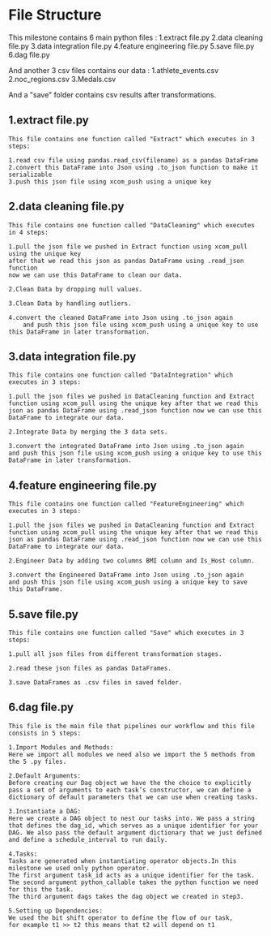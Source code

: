 # File Structure

This milestone contains 6 main python files :
    1.extract file.py
    2.data cleaning file.py
    3.data integration file.py
    4.feature engineering file.py
    5.save file.py
    6.dag file.py

And another 3 csv files contains our data :
    1.athlete_events.csv
    2.noc_regions.csv
    3.Medals.csv

And a "save" folder contains csv results after transformations.

## 1.extract file.py
    This file contains one function called "Extract" which executes in 3 steps:

    1.read csv file using pandas.read_csv(filename) as a pandas DataFrame
    2.convert this DataFrame into Json using .to_json function to make it serializable
    3.push this json file using xcom_push using a unique key

## 2.data cleaning file.py
    This file contains one function called "DataCleaning" which executes in 4 steps:

    1.pull the json file we pushed in Extract function using xcom_pull using the unique key
    after that we read this json as pandas DataFrame using .read_json function
    now we can use this DataFrame to clean our data.

    2.Clean Data by dropping null values.

    3.Clean Data by handling outliers.

    4.convert the cleaned DataFrame into Json using .to_json again
        and push this json file using xcom_push using a unique key to use this DataFrame in later transformation.


## 3.data integration file.py
    This file contains one function called "DataIntegration" which executes in 3 steps:

    1.pull the json files we pushed in DataCleaning function and Extract function using xcom_pull using the unique key after that we read this json as pandas DataFrame using .read_json function now we can use this DataFrame to integrate our data.

    2.Integrate Data by merging the 3 data sets.

    3.convert the integrated DataFrame into Json using .to_json again
    and push this json file using xcom_push using a unique key to use this DataFrame in later transformation.

## 4.feature engineering file.py
    This file contains one function called "FeatureEngineering" which executes in 3 steps:

    1.pull the json files we pushed in DataCleaning function and Extract function using xcom_pull using the unique key after that we read this json as pandas DataFrame using .read_json function now we can use this DataFrame to integrate our data.

    2.Engineer Data by adding two columns BMI column and Is_Host column.

    3.convert the Engineered DataFrame into Json using .to_json again
    and push this json file using xcom_push using a unique key to save this DataFrame.

## 5.save file.py
    This file contains one function called "Save" which executes in 3 steps:

    1.pull all json files from different transformation stages.

    2.read these json files as pandas DataFrames.

    3.save DataFrames as .csv files in saved folder.

## 6.dag file.py
    This file is the main file that pipelines our workflow and this file consists in 5 steps:

    1.Import Modules and Methods:
    Here we import all modules we need also we import the 5 methods from the 5 .py files.

    2.Default Arguments:
    Before creating our Dag object we have the the choice to explicitly pass a set of arguments to each task’s constructor, we can define a dictionary of default parameters that we can use when creating tasks.

    3.Instantiate a DAG:
    Here we create a DAG object to nest our tasks into. We pass a string that defines the dag_id, which serves as a unique identifier for your DAG. We also pass the default argument dictionary that we just defined and define a schedule_interval to run daily.

    4.Tasks:
    Tasks are generated when instantiating operator objects.In this milestone we used only python operator.
    The first argument task_id acts as a unique identifier for the task.
    The second argument python_callable takes the python function we need for this the task.
    The third argument dags takes the dag object we created in step3.

    5.Setting up Dependencies:
    We used the bit shift operator to define the flow of our task,
    for example t1 >> t2 this means that t2 will depend on t1

